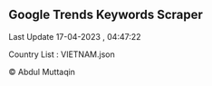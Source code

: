 

## Google Trends Keywords Scraper 
 
Last Update 17-04-2023 , 04:47:22

Country List :
VIETNAM.json



© Abdul Muttaqin 
